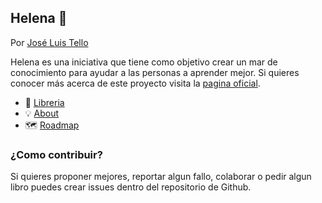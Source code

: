 ## Helena 🌹 

Por [José Luis Tello](https://joseluistello.live/)

Helena es una iniciativa que tiene como objetivo crear un mar de conocimiento para ayudar a las personas a aprender mejor. Si quieres conocer más acerca de este proyecto visita la [pagina oficial](https://www.notion.so/joseluistello/Helena-1e936324fe3b4243af7c1a57cb3889fc).

- 🌻 [Libreria](https://joseluistello.notion.site/Library-adb9a5a88dd244b6969c072e6e02293c)
- 💡 [About](https://joseluistello.notion.site/About-f0b1b8173eaa4fd193bfa17a06c9e645)
- 🗺️ [Roadmap](https://joseluistello.notion.site/a48a12f8c1b34bb9a0f030897f65ae40?v=afce925429d0494989ef07e8677d6501)


### ¿Como contribuir?

Si quieres proponer mejores, reportar algun fallo, colaborar o pedir algun libro puedes crear issues dentro del repositorio de Github.
